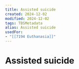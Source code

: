 ```yaml
---
title: Assisted suicide
created: 2024-12-02
modified: 2024-12-02
tags: TBSMetadata
alias: Assisted suicide
usedFor:
- "[[7194 Euthanasia]]"
---
```

# Assisted suicide
